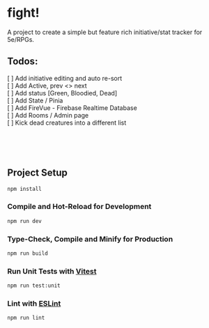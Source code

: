 # fight!

A project to create a simple but feature rich initiative/stat tracker for 5e/RPGs.

## Todos:

[ ] Add initiative editing and auto re-sort  
[ ] Add Active, prev <> next  
[ ] Add status [Green, Bloodied, Dead]  
[ ] Add State / Pinia  
[ ] Add FireVue - Firebase Realtime Database  
[ ] Add Rooms / Admin page  
[ ] Kick dead creatures into a different list

&nbsp;  
&nbsp;  
&nbsp;

## Project Setup

```sh
npm install
```

### Compile and Hot-Reload for Development

```sh
npm run dev
```

### Type-Check, Compile and Minify for Production

```sh
npm run build
```

### Run Unit Tests with [Vitest](https://vitest.dev/)

```sh
npm run test:unit
```

### Lint with [ESLint](https://eslint.org/)

```sh
npm run lint
```
